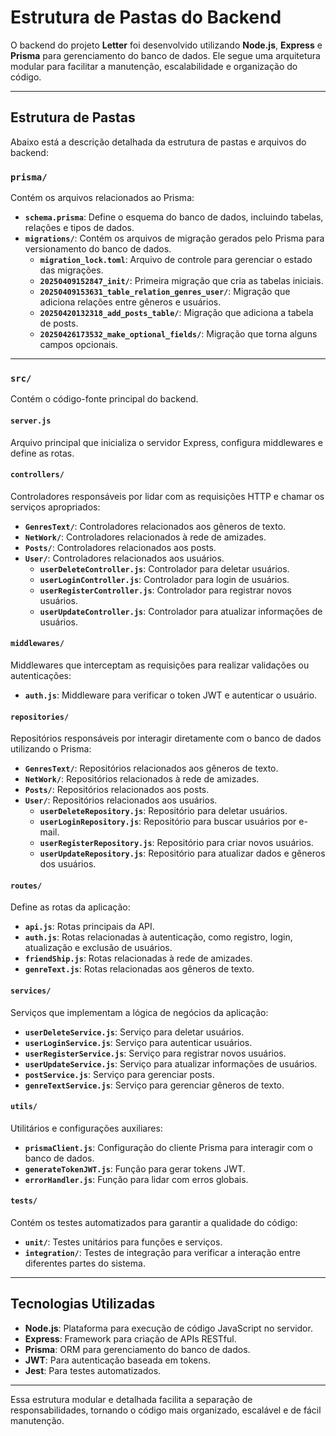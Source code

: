# Estrutura de Pastas do Backend

O backend do projeto **Letter** foi desenvolvido utilizando **Node.js**, **Express** e **Prisma** para gerenciamento do banco de dados. Ele segue uma arquitetura modular para facilitar a manutenção, escalabilidade e organização do código.

---

## Estrutura de Pastas

Abaixo está a descrição detalhada da estrutura de pastas e arquivos do backend:

### `prisma/`
Contém os arquivos relacionados ao Prisma:
- **`schema.prisma`**: Define o esquema do banco de dados, incluindo tabelas, relações e tipos de dados.
- **`migrations/`**: Contém os arquivos de migração gerados pelo Prisma para versionamento do banco de dados.
  - **`migration_lock.toml`**: Arquivo de controle para gerenciar o estado das migrações.
  - **`20250409152847_init/`**: Primeira migração que cria as tabelas iniciais.
  - **`20250409153631_table_relation_genres_user/`**: Migração que adiciona relações entre gêneros e usuários.
  - **`20250420132318_add_posts_table/`**: Migração que adiciona a tabela de posts.
  - **`20250426173532_make_optional_fields/`**: Migração que torna alguns campos opcionais.

---

### `src/`
Contém o código-fonte principal do backend.

#### `server.js`
Arquivo principal que inicializa o servidor Express, configura middlewares e define as rotas.

#### `controllers/`
Controladores responsáveis por lidar com as requisições HTTP e chamar os serviços apropriados:
- **`GenresText/`**: Controladores relacionados aos gêneros de texto.
- **`NetWork/`**: Controladores relacionados à rede de amizades.
- **`Posts/`**: Controladores relacionados aos posts.
- **`User/`**: Controladores relacionados aos usuários.
  - **`userDeleteController.js`**: Controlador para deletar usuários.
  - **`userLoginController.js`**: Controlador para login de usuários.
  - **`userRegisterController.js`**: Controlador para registrar novos usuários.
  - **`userUpdateController.js`**: Controlador para atualizar informações de usuários.

#### `middlewares/`
Middlewares que interceptam as requisições para realizar validações ou autenticações:
- **`auth.js`**: Middleware para verificar o token JWT e autenticar o usuário.

#### `repositories/`
Repositórios responsáveis por interagir diretamente com o banco de dados utilizando o Prisma:
- **`GenresText/`**: Repositórios relacionados aos gêneros de texto.
- **`NetWork/`**: Repositórios relacionados à rede de amizades.
- **`Posts/`**: Repositórios relacionados aos posts.
- **`User/`**: Repositórios relacionados aos usuários.
  - **`userDeleteRepository.js`**: Repositório para deletar usuários.
  - **`userLoginRepository.js`**: Repositório para buscar usuários por e-mail.
  - **`userRegisterRepository.js`**: Repositório para criar novos usuários.
  - **`userUpdateRepository.js`**: Repositório para atualizar dados e gêneros dos usuários.

#### `routes/`
Define as rotas da aplicação:
- **`api.js`**: Rotas principais da API.
- **`auth.js`**: Rotas relacionadas à autenticação, como registro, login, atualização e exclusão de usuários.
- **`friendShip.js`**: Rotas relacionadas à rede de amizades.
- **`genreText.js`**: Rotas relacionadas aos gêneros de texto.

#### `services/`
Serviços que implementam a lógica de negócios da aplicação:
- **`userDeleteService.js`**: Serviço para deletar usuários.
- **`userLoginService.js`**: Serviço para autenticar usuários.
- **`userRegisterService.js`**: Serviço para registrar novos usuários.
- **`userUpdateService.js`**: Serviço para atualizar informações de usuários.
- **`postService.js`**: Serviço para gerenciar posts.
- **`genreTextService.js`**: Serviço para gerenciar gêneros de texto.

#### `utils/`
Utilitários e configurações auxiliares:
- **`prismaClient.js`**: Configuração do cliente Prisma para interagir com o banco de dados.
- **`generateTokenJWT.js`**: Função para gerar tokens JWT.
- **`errorHandler.js`**: Função para lidar com erros globais.

#### `tests/`
Contém os testes automatizados para garantir a qualidade do código:
- **`unit/`**: Testes unitários para funções e serviços.
- **`integration/`**: Testes de integração para verificar a interação entre diferentes partes do sistema.

---

## Tecnologias Utilizadas

- **Node.js**: Plataforma para execução de código JavaScript no servidor.
- **Express**: Framework para criação de APIs RESTful.
- **Prisma**: ORM para gerenciamento do banco de dados.
- **JWT**: Para autenticação baseada em tokens.
- **Jest**: Para testes automatizados.

---

Essa estrutura modular e detalhada facilita a separação de responsabilidades, tornando o código mais organizado, escalável e de fácil manutenção.